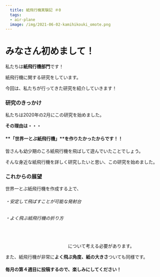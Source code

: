 ```yaml
---
  title: 紙飛行機実験記 ＃0
  tags:
  - air-plane
  image: /img/2021-06-02-kamihikouki_omote.png
---
```

# みなさん初めまして！

私たちは**紙飛行機部門**です！

紙飛行機に関する研究をしています。

今回は、私たちが行ってきた研究を紹介していきます！


### 研究のきっかけ

私たちは2020年の2月にこの研究を始めました。

**その理由は・・・**













#### **「世界一とぶ紙飛行機」**を作りたかったからです！！

皆さんも幼少期のころ紙飛行機を飛ばして遊んでいたことでしょう。

そんな身近な紙飛行機を詳しく研究したいと思い、この研究を始めました。



### これからの展望

世界一とぶ紙飛行機を作成する上で、



###### ・安定して飛ばすことが可能な発射台



###### ・よく飛ぶ紙飛行機の折り方

　　　　　　　　　　　

　　　　　　　　　　　　　　について考える必要があります。



また、紙飛行機が非常に**よく飛ぶ角度、紙の大きさ**ついても同様です。





#### 毎月の第４週目に投稿するので、楽しみにしてください！
